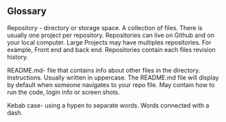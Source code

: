 ## Glossary

Repository - directory or storage space. A collection of files. There is usually one project per repository. 
Repositories can live on Github and on your local computer. Large Projects may have multiples repositories. For example, Front end and back end.
Repositories contain each files revision history.

README.md- file that contains info about other files in the directory. Instructions. Usually written in uppercase. The README.md file will display by default when someone navigates to your repo file.
May contain how to run the code, login info or screen shots.

Kebab case- using a hypen to separate words. Words connected with a dash.

